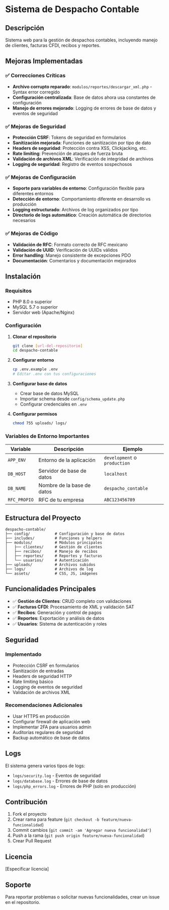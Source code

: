 # Sistema de Despacho Contable

## Descripción
Sistema web para la gestión de despachos contables, incluyendo manejo de clientes, facturas CFDI, recibos y reportes.

## Mejoras Implementadas

### ✅ Correcciones Críticas
- **Archivo corrupto reparado**: `modulos/reportes/descargar_xml.php` - Syntax error corregido
- **Configuración centralizada**: Base de datos ahora usa constantes de configuración
- **Manejo de errores mejorado**: Logging de errores de base de datos y eventos de seguridad

### ✅ Mejoras de Seguridad
- **Protección CSRF**: Tokens de seguridad en formularios
- **Sanitización mejorada**: Funciones de sanitización por tipo de dato
- **Headers de seguridad**: Protección contra XSS, Clickjacking, etc.
- **Rate limiting**: Prevención de ataques de fuerza bruta
- **Validación de archivos XML**: Verificación de integridad de archivos
- **Logging de seguridad**: Registro de eventos sospechosos

### ✅ Mejoras de Configuración
- **Soporte para variables de entorno**: Configuración flexible para diferentes entornos
- **Detección de entorno**: Comportamiento diferente en desarrollo vs producción
- **Logging estructurado**: Archivos de log organizados por tipo
- **Directorio de logs automático**: Creación automática de directorios necesarios

### ✅ Mejoras de Código
- **Validación de RFC**: Formato correcto de RFC mexicano
- **Validación de UUID**: Verificación de UUIDs válidos
- **Error handling**: Manejo consistente de excepciones PDO
- **Documentación**: Comentarios y documentación mejorados

## Instalación

### Requisitos
- PHP 8.0 o superior
- MySQL 5.7 o superior
- Servidor web (Apache/Nginx)

### Configuración

1. **Clonar el repositorio**
   ```bash
   git clone [url-del-repositorio]
   cd despacho-contable
   ```

2. **Configurar entorno**
   ```bash
   cp .env.example .env
   # Editar .env con tus configuraciones
   ```

3. **Configurar base de datos**
   - Crear base de datos MySQL
   - Importar schema desde `config/schema_update.php`
   - Configurar credenciales en `.env`

4. **Configurar permisos**
   ```bash
   chmod 755 uploads/ logs/
   ```

### Variables de Entorno Importantes

| Variable | Descripción | Ejemplo |
|----------|-------------|---------|
| `APP_ENV` | Entorno de la aplicación | `development` o `production` |
| `DB_HOST` | Servidor de base de datos | `localhost` |
| `DB_NAME` | Nombre de la base de datos | `despacho_contable` |
| `RFC_PROPIO` | RFC de tu empresa | `ABC123456789` |

## Estructura del Proyecto

```
despacho-contable/
├── config/           # Configuración y base de datos
├── includes/         # Funciones y helpers
├── modulos/          # Módulos principales
│   ├── clientes/     # Gestión de clientes
│   ├── recibos/      # Manejo de recibos
│   ├── reportes/     # Reportes y facturas
│   └── usuarios/     # Autenticación
├── uploads/          # Archivos subidos
├── logs/             # Archivos de log
└── assets/           # CSS, JS, imágenes
```

## Funcionalidades Principales

- ✅ **Gestión de Clientes**: CRUD completo con validaciones
- ✅ **Facturas CFDI**: Procesamiento de XML y validación SAT
- ✅ **Recibos**: Generación y control de pagos
- ✅ **Reportes**: Exportación y análisis de datos
- ✅ **Usuarios**: Sistema de autenticación y roles

## Seguridad

### Implementado
- Protección CSRF en formularios
- Sanitización de entradas
- Headers de seguridad HTTP
- Rate limiting básico
- Logging de eventos de seguridad
- Validación de archivos XML

### Recomendaciones Adicionales
- Usar HTTPS en producción
- Configurar firewall de aplicación web
- Implementar 2FA para usuarios admin
- Auditorías regulares de seguridad
- Backup automático de base de datos

## Logs

El sistema genera varios tipos de logs:

- `logs/security.log` - Eventos de seguridad
- `logs/database.log` - Errores de base de datos  
- `logs/php_errors.log` - Errores de PHP (solo en producción)

## Contribución

1. Fork el proyecto
2. Crear rama para feature (`git checkout -b feature/nueva-funcionalidad`)
3. Commit cambios (`git commit -am 'Agregar nueva funcionalidad'`)
4. Push a la rama (`git push origin feature/nueva-funcionalidad`)
5. Crear Pull Request

## Licencia

[Especificar licencia]

## Soporte

Para reportar problemas o solicitar nuevas funcionalidades, crear un issue en el repositorio.